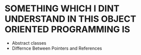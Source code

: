 # SOMETHING WHICH I DINT UNDERSTAND IN THIS OBJECT ORIENTED PROGRAMMING IS


* Abstract classes
* Differnce Between Pointers and References